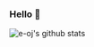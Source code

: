 ### Hello 👋

![e-oj's github stats](https://github-readme-stats.vercel.app/api?username=e-oj&hide=issues,contribs&theme=vue-dark)
<!--
**e-oj/e-oj** is a ✨ _special_ ✨ repository because its `README.md` (this file) appears on your GitHub profile.

Here are some ideas to get you started:

- 🔭 I’m currently working on ...
- 🌱 I’m currently learning ...
- 👯 I’m looking to collaborate on ...
- 🤔 I’m looking for help with ...
- 💬 Ask me about ...
- 📫 How to reach me: ...
- 😄 Pronouns: ...
- ⚡ Fun fact: ...
-->
